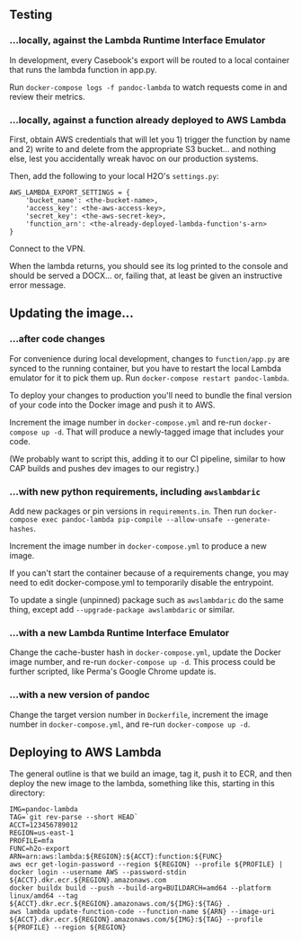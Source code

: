 ## Testing

### ...locally, against the Lambda Runtime Interface Emulator

In development, every Casebook's export will be routed to a local container that runs the lambda function in app.py.

Run `docker-compose logs -f pandoc-lambda` to watch requests come in and review their metrics.

### ...locally, against a function already deployed to AWS Lambda

First, obtain AWS credentials that will let you 1) trigger the function by name and 2) write to and delete from the appropriate S3 bucket... and nothing else, lest you accidentally wreak havoc on our production systems.

Then, add the following to your local H2O's `settings.py`:
```
AWS_LAMBDA_EXPORT_SETTINGS = {
    'bucket_name': <the-bucket-name>,
    'access_key': <the-aws-access-key>,
    'secret_key': <the-aws-secret-key>,
    'function_arn': <the-already-deployed-lambda-function's-arn>
}
```

Connect to the VPN.

When the lambda returns, you should see its log printed to the console and should be served a DOCX... or, failing that, at least be given an instructive error message.


## Updating the image...

### ...after code changes

For convenience during local development, changes to `function/app.py` are synced to the running container, but you have to restart the local Lambda emulator for it to pick them up. Run `docker-compose restart pandoc-lambda`.

To deploy your changes to production you'll need to bundle the final version of your code into the Docker image and push it to AWS.

Increment the image number in `docker-compose.yml` and re-run `docker-compose up -d`. That will produce a newly-tagged image that includes your code.

(We probably want to script this, adding it to our CI pipeline, similar to how CAP builds and pushes dev images to our registry.)

### ...with new python requirements, including `awslambdaric`

Add new packages or pin versions in `requirements.in`. Then run `docker-compose exec pandoc-lambda pip-compile --allow-unsafe --generate-hashes`.

Increment the image number in `docker-compose.yml` to produce a new image.

If you can't start the container because of a requirements change, you may need to edit docker-compose.yml to temporarily disable the entrypoint.

To update a single (unpinned) package such as `awslambdaric` do the same thing, except add `--upgrade-package awslambdaric` or similar.

### ...with a new Lambda Runtime Interface Emulator

Change the cache-buster hash in `docker-compose.yml`, update the Docker image number, and re-run `docker-compose up -d`. This process could be further scripted, like Perma's Google Chrome update is.

### ...with a new version of pandoc

Change the target version number in `Dockerfile`, increment the image number in `docker-compose.yml`, and re-run `docker-compose up -d`.


## Deploying to AWS Lambda

The general outline is that we build an image, tag it, push it to ECR, and then deploy the new image to the lambda, something like this, starting in this directory:

```
IMG=pandoc-lambda
TAG=`git rev-parse --short HEAD`
ACCT=123456789012
REGION=us-east-1
PROFILE=mfa
FUNC=h2o-export
ARN=arn:aws:lambda:${REGION}:${ACCT}:function:${FUNC}
aws ecr get-login-password --region ${REGION} --profile ${PROFILE} | docker login --username AWS --password-stdin ${ACCT}.dkr.ecr.${REGION}.amazonaws.com
docker buildx build --push --build-arg=BUILDARCH=amd64 --platform linux/amd64 --tag ${ACCT}.dkr.ecr.${REGION}.amazonaws.com/${IMG}:${TAG} .
aws lambda update-function-code --function-name ${ARN} --image-uri ${ACCT}.dkr.ecr.${REGION}.amazonaws.com/${IMG}:${TAG} --profile ${PROFILE} --region ${REGION}
```
